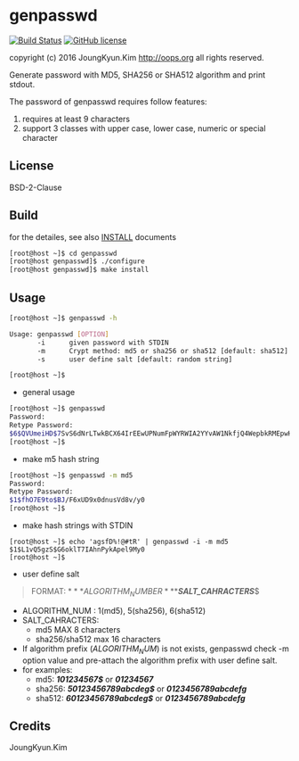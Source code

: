 genpasswd
=========

[![Build Status](https://travis-ci.org/Joungkyun/genpasswd.svg)](https://travis-ci.org/Joungkyun/genpasswd) [![GitHub license](https://img.shields.io/badge/license-BSD-blue.svg)](https://raw.githubusercontent.com/Joungkyun/genpasswd/master/LICENSE)

copyright (c) 2016 JoungKyun.Kim <http://oops.org> all rights reserved.

Generate password with MD5, SHA256 or SHA512 algorithm and print stdout.

The password of genpasswd requires follow features:

  1. requires at least 9 characters
  2. support 3 classes with upper case, lower case, numeric or special character

## License

BSD-2-Clause

## Build

for the detailes, see also [INSTALL](INSTALL) documents

```bash
[root@host ~]$ cd genpasswd
[root@host genpasswd]$ ./configure
[root@host genpasswd]$ make install
```

## Usage

```bash
[root@host ~]$ genpasswd -h

Usage: genpasswd [OPTION]
       -i      given password with STDIN
       -m      Crypt method: md5 or sha256 or sha512 [default: sha512]
       -s      user define salt [default: random string]

[root@host ~]$
```

  * general usage

  ```bash
  [root@host ~]$ genpasswd
  Password:
  Retype Password:
  $6$QVUmeiHD$7SvS6dNrLTwkBCX64IrEEwUPNumFpWYRWIA2YYvAW1NkfjQ4WepbkRMEpwHhqmRaZRgs4vhqsJllm2BuhRcJv/
  [root@host ~]$
  ```

  * make m5 hash string

  ```bash
  [root@host ~]$ genpasswd -m md5
  Password:
  Retype Password:
  $1$fhO7E9to$BJ/F6xUD9x0dnusVd8v/y0
  [root@host ~]$
  ```

  * make hash strings with STDIN
  ```
  [root@host ~]$ echo 'agsfD%!@#tR' | genpasswd -i -m md5
  $1$L1vQ5gzS$G6oklT7IAhnPykApel9My0
  [root@host ~]$
  ```

  * user define salt  
  > FORMAT: $***ALGORITHM_NUMBER***$***SALT_CAHRACTERS***$
   * ALGORITHM_NUM : 1(md5), 5(sha256), 6(sha512)
   * SALT_CAHRACTERS:
     * md5 MAX 8 characters
     * sha256/sha512 max 16 characters
   * If algorithm prefix ($ALGORITHM_NUM$) is not exists, genpasswd check -m option value and pre-attach the algorithm prefix with user define salt.
   * for examples:
     * md5: ***$1$01234567$*** or ***01234567***
     * sha256: ***$5$0123456789abcdeg$*** or ***0123456789abcdefg***
     * sha512: ***$6$0123456789abcdeg$*** or ***0123456789abcdefg***

## Credits
JoungKyun.Kim
